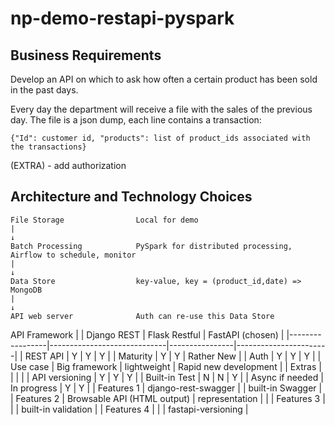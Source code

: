 # np-demo-restapi-pyspark

## Business Requirements

Develop an API on which to ask how often a certain product has been sold in the past days.

Every day the department will receive a file with the sales of the previous day. The file is a json dump, each line contains a transaction:

`{"Id": customer id, "products": list of product_ids associated with the transactions}`

(EXTRA) - add authorization

## Architecture and Technology Choices

```
File Storage                Local for demo
|
↓
Batch Processing            PySpark for distributed processing, Airflow to schedule, monitor 
|
↓
Data Store                  key-value, key = (product_id,date) => MongoDB
|
↓
API web server              Auth can re-use this Data Store
```


API Framework
|                 | Django REST                 | Flask Restful  | FastAPI (chosen)      |
|-----------------|-----------------------------|----------------|-----------------------|
| REST API        | Y                           | Y              | Y                     |
| Maturity        | Y                           | Y              | Rather New            |
| Auth            | Y                           | Y              | Y                     |
| Use case        | Big framework               | lightweight    | Rapid new development |
| Extras          |                             |                |                       |
| API versioning  | Y                           | Y              | Y                     |
| Built-in Test   | N                           | N              | Y                     |
| Async if needed | In progress                 | Y              | Y                     |
| Features 1      | django-rest-swagger         |                | built-in Swagger      |
| Features 2      | Browsable API (HTML output) | representation |                       |
| Features 3      |                             |                | built-in validation   |
| Features 4      |                             |                | fastapi-versioning    |